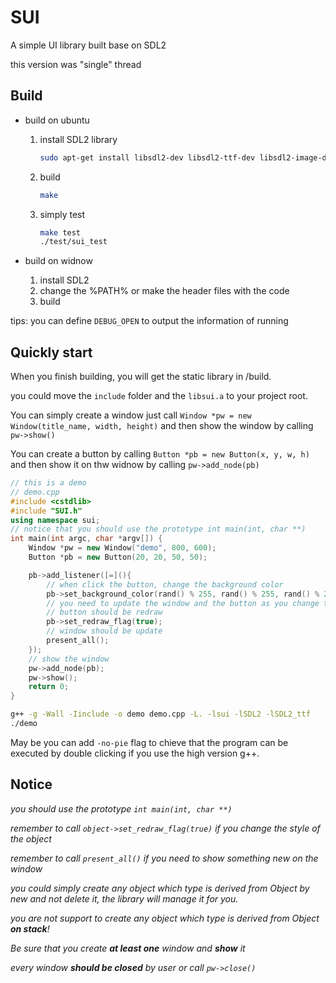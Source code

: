 # SUI

A simple UI library built base on SDL2

this version was "single" thread

## Build

- build on ubuntu

  1. install SDL2 library

     ```sh
     sudo apt-get install libsdl2-dev libsdl2-ttf-dev libsdl2-image-dev
     ```

  2. build

     ```sh
     make
     ```

  3. simply test

     ```sh
     make test
     ./test/sui_test
     ```

- build on widnow

  1. install SDL2
  2. change the %PATH% or make the header files with the code
  3. build

tips: you can define `DEBUG_OPEN` to output the information of running

## Quickly start

When you finish building, you will get the static library in /build.

you could move the `include` folder and the `libsui.a` to your project root.

You can simply create a window just call `Window *pw = new Window(title_name, width, height)` and then show the window by calling `pw->show()`

You can create a button by calling `Button *pb = new Button(x, y, w, h)` and then show it on thw widnow by calling `pw->add_node(pb)`

```cpp
// this is a demo
// demo.cpp
#include <cstdlib>
#include "SUI.h"
using namespace sui;
// notice that you should use the prototype int main(int, char **)
int main(int argc, char *argv[]) {
    Window *pw = new Window("demo", 800, 600);
    Button *pb = new Button(20, 20, 50, 50);

    pb->add_listener([=](){
        // when click the button, change the background color
        pb->set_background_color(rand() % 255, rand() % 255, rand() % 255, rand() % 255);
        // you need to update the window and the button as you change the color
        // button should be redraw
        pb->set_redraw_flag(true);
        // window should be update
        present_all();
    });
    // show the window
    pw->add_node(pb);
    pw->show();
    return 0;
}
```

```sh
g++ -g -Wall -Iinclude -o demo demo.cpp -L. -lsui -lSDL2 -lSDL2_ttf
./demo
```

May be you can add `-no-pie` flag to chieve that the program can be executed by double clicking if you use the high version g++.

## Notice

*you should use the prototype `int main(int, char **)`*

*remember to call `object->set_redraw_flag(true)` if you change the style of the object*

*remember to call `present_all()` if you need to show something new on the window*

*you could simply create any object which type is derived from Object by new and not delete it, the library will manage it for you.*

*you are not support to create any object which type is derived from Object **on stack**!*

*Be sure that you create **at least one** window and **show** it*

*every window **should be closed** by user or call `pw->close()`*
